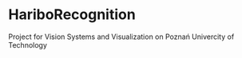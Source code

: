 # HariboRecognition
Project for Vision Systems and Visualization on Poznań Univercity of Technology

